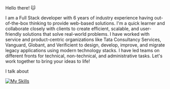 
Hello there! 🐱

I am a Full Stack developer with 6 years of industry experience having out-of-the-box thinking to provide web-based solutions. I'm a quick learner and collaborate closely with clients to create efficient, scalable, and user-friendly solutions that solve real-world problems. I have worked with service and product-centric organizations like Tata Consultancy Services, Vanguard, Globant, and Verificient to design, develop, improve, and migrate legacy applications using modern technology stacks. I have led teams on different fronts for technical, non-technical, and administrative tasks. Let's work together to bring your ideas to life!

I talk about

[![My Skills](https://skillicons.dev/icons?i=js,html,css,react,angular,bootstrap,firebase,aws)](https://skillicons.dev)

<!--
**reachanandhere/reachanandhere** is a ✨ _special_ ✨ repository because its `README.md` (this file) appears on your GitHub profile.

Here are some ideas to get you started:

- 🔭 I’m currently working on ...
- 🌱 I’m currently learning ...
- 👯 I’m looking to collaborate on ...
- 🤔 I’m looking for help with ...
- 💬 Ask me about ...
- 📫 How to reach me: ...
- 😄 Pronouns: ...
- ⚡ Fun fact: ...
-->
